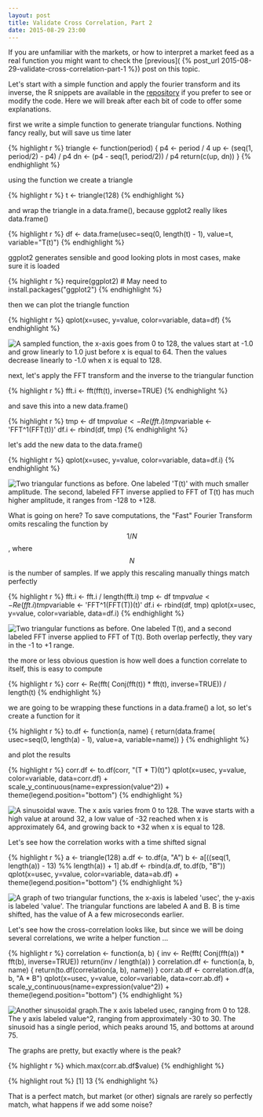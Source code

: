 ```yaml
---
layout: post
title: Validate Cross Correlation, Part 2
date: 2015-08-29 23:00
---
```



If you are unfamiliar with the markets, or how to interpret a market
feed as a real function you might want to check the
[previous](
{% post_url 2015-08-29-validate-cross-correlation-part-1 %})
post on this topic.


Let's start with a simple function and apply the fourier transform and
its inverse, the R snippets are available in the
[repository](https://github.com/coryan/coryan.github.io/public/2015-08-29-validate-cross-correlation-part-2.R)
if you prefer to see or modify the code.
Here we will break after each bit of code to offer some
explanations.

first we write a simple function to generate triangular functions.
Nothing fancy really, but will save us time later

{% highlight r %}
triangle <- function(period) {
  p4 <- period / 4
  up <- (seq(1, period/2) - p4) / p4
  dn <- (p4 - seq(1, period/2)) / p4
  return(c(up, dn))
}
{% endhighlight %}

using the function we create a triangle

{% highlight r %}
t <- triangle(128)
{% endhighlight %}

and wrap the triangle in a data.frame(), because ggplot2 really
likes data.frame()

{% highlight r %}
df <- data.frame(usec=seq(0, length(t) - 1), value=t, variable="T(t)")
{% endhighlight %}

ggplot2 generates sensible and good looking plots in most cases,
make sure it is loaded

{% highlight r %}
require(ggplot2)  # May need to install.packages("ggplot2")
{% endhighlight %}

then we can plot the triangle function

{% highlight r %}
qplot(x=usec, y=value, color=variable, data=df)
{% endhighlight %}

![A sampled function, the x-axis goes from 0 to 128, the values start at -1.0 and grow linearly to 1.0 just before x is equal to 64.  Then the values decrease linearly to -1.0 when x is equal to 128.](/public/triangle.svg "A Simple Triangular function") 

next, let's apply the FFT transform and the inverse to the
triangular function

{% highlight r %}
fft.i <- fft(fft(t), inverse=TRUE)
{% endhighlight %}

and save this into a new data.frame()

{% highlight r %}
tmp <- df
tmp$value <- Re(fft.i)
tmp$variable <- 'FFT^1(FFT(t))'
df.i <- rbind(df, tmp)
{% endhighlight %}

let's add the new data to the data.frame()

{% highlight r %}
qplot(x=usec, y=value, color=variable, data=df.i)
{% endhighlight %}

![Two triangular functions as before.  One labeled 'T(t)' with much smaller amplitude. The second, labeled FFT inverse applied to FFT of T(t) has much higher amplitude, it ranges from -128 to +128.](/public/triangle.and.fft.svg "A Simple Triangular function and applying the FFT to it.")

What is going on here?  To save computations, the "Fast" Fourier
Transform omits rescaling the function by $$1/N$$, where $$N$$ is
the number of samples.  If we apply this rescaling manually things
match perfectly

{% highlight r %}
fft.i <- fft.i / length(fft.i)
tmp <- df
tmp$value <- Re(fft.i)
tmp$variable <- 'FFT^1(FFT(T))(t)'
df.i <- rbind(df, tmp)
qplot(x=usec, y=value, color=variable, data=df.i)
{% endhighlight %}

![Two triangular functions as before.  One labeled T(t), and a second labeled FFT inverse applied to FFT of T(t).  Both overlap perfectly, they vary in the -1 to +1 range.](/public/triangle.and.fft.scaled.svg "A Simple Triangular function and applying the FFT to it with rescaling.")

the more or less obvious question is how well does a function
correlate to itself, this is easy to compute

{% highlight r %}
corr <- Re(fft( Conj(fft(t)) * fft(t), inverse=TRUE)) / length(t)
{% endhighlight %}

we are going to be wrapping these functions in a data.frame() a
lot, so let's create a function for it

{% highlight r %}
to.df <- function(a, name) {
  return(data.frame(
    usec=seq(0, length(a) - 1), value=a, variable=name))
}
{% endhighlight %}

and plot the results

{% highlight r %}
corr.df <- to.df(corr, "(T * T)(t)")
qplot(x=usec, y=value, color=variable, data=corr.df) +
  scale_y_continuous(name=expression(value^2)) +
  theme(legend.position="bottom")
{% endhighlight %}

![A sinusoidal wave.  The x axis varies from 0 to 128.  The wave starts with a high value at around 32, a low value of -32 reached when x is approximately 64, and growing back to +32 when x is equal to 128.](/public/correlation.self.svg "The cross-correlation of a triangular function with itself.")


Let's see how the correlation works with a time shifted signal

{% highlight r %}
a <- triangle(128)
a.df <- to.df(a, "A")
b <- a[((seq(1, length(a)) - 13) %% length(a)) + 1]
ab.df <- rbind(a.df, to.df(b, "B"))
qplot(x=usec, y=value, color=variable, data=ab.df) +
  theme(legend.position="bottom")
{% endhighlight %}

![A graph of two triangular functions, the x-axis is labeled 'usec', the y-axis is labeled 'value'.  The triangular functions are labeled A and B.  B is time shifted, has the value of A a few microseconds earlier.](/public/triangles.ab.svg "Two triangular functions, time shifted.")


Let's see how the cross-correlation looks like, but since we will be
doing several correlations, we write a helper function ...

{% highlight r %}
correlation <- function(a, b) {
  inv <- Re(fft( Conj(fft(a)) * fft(b), inverse=TRUE))
  return(inv / length(a))
}
correlation.df <- function(a, b, name) {
  return(to.df(correlation(a, b), name))
}
corr.ab.df <- correlation.df(a, b, "A * B")
qplot(x=usec, y=value, color=variable, data=corr.ab.df) +
  scale_y_continuous(name=expression(value^2)) +
  theme(legend.position="bottom")
{% endhighlight %}

![Another sinusoidal graph.The x axis labeled usec, ranging from 0 to 128. The y axis labeled $$value^2$$, ranging from approximately -30 to 30. The sinusoid has a single period, which peaks around 15, and bottoms at around 75.](/public/correlation.ab.svg "The Cross-Correlation of two time shifted Triangular functions.")

The graphs are pretty, but exactly where is the peak?

{% highlight r %}
which.max(corr.ab.df$value)
{% endhighlight %}

{% highlight rout %}
[1] 13
{% endhighlight %}

That is a perfect match, but market (or other) signals are rarely so
perfectly match, what happens if we add some noise?

